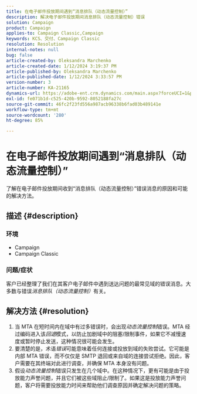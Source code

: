 ```yaml
---
title: 在电子邮件投放期间遇到“消息排队（动态流量控制）”
description: 解决电子邮件投放期间消息排队（动态流量控制）错误
solution: Campaign
product: Campaign
applies-to: Campaign Classic,Campaign
keywords: KCS、交付、Campaign Classic
resolution: Resolution
internal-notes: null
bug: false
article-created-by: Oleksandra Marchenko
article-created-date: 1/12/2024 3:19:37 PM
article-published-by: Oleksandra Marchenko
article-published-date: 1/12/2024 3:33:57 PM
version-number: 3
article-number: KA-21165
dynamics-url: https://adobe-ent.crm.dynamics.com/main.aspx?forceUCI=1&pagetype=entityrecord&etn=knowledgearticle&id=c1d08afc-5db1-ee11-a569-6045bd006b4b
exl-id: fe071b1d-c525-420b-9592-8052188fa27c
source-git-commit: 46fc2f23fd556a987acb96338b6fad03b489141e
workflow-type: tm+mt
source-wordcount: '280'
ht-degree: 85%

---
```


# 在电子邮件投放期间遇到“消息排队（动态流量控制）”


了解在电子邮件投放期间收到“消息排队（动态流量控制）”错误消息的原因和可能的解决方法。

## 描述 {#description}


### <b>环境</b>

- Campaign
- Campaign Classic




### <b>问题/症状</b>

客户已经整理了我们在其客户电子邮件中遇到送达问题的最常见域的错误消息。大多数与错误&#x200B;*消息排队（动态流量控制）*&#x200B;有关。


## 解决方法 {#resolution}


1. 当 MTA 在短时间内在域中有过多错误时，会出现&#x200B;*动态流量控制*&#x200B;错误。MTA 经过编码进入该&#x200B;*回退*&#x200B;模式，以防止加剧域中的阻塞/限制事件，如果它不减慢速度或暂时停止发送，这种情况很可能会发生。
2. 要清楚的是，术语&#x200B;*错误*&#x200B;可能意味着任何连接或投放到域的失败尝试。它可能是内部 MTA 错误，而不仅仅是 SMTP 退回或来自域的连接尝试拒绝。因此，客户需要在其终端对此进行调查，并确保 MTA 本身没有问题。
3. 假设&#x200B;*动态流量控制*&#x200B;错误只发生在几个域中。在这种情况下，更有可能是由于投放能力声誉问题，并且它们被这些域阻止/限制了。如果这是投放能力声誉问题，客户将需要投放能力时间来帮助他们调查原因并确定解决问题的策略。

